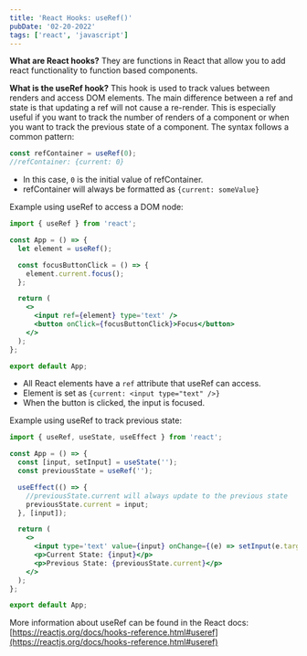 ```yaml
---
title: 'React Hooks: useRef()'
pubDate: '02-20-2022'
tags: ['react', 'javascript']
---
```


**What are React hooks?**
They are functions in React that allow you to add react functionality to function based components.

**What is the useRef hook?**
This hook is used to track values between renders and access DOM elements. The main difference between a ref and state is that updating a ref will not cause a re-render. This is especially useful if you want to track the number of renders of a component or when you want to track the previous state of a component. The syntax follows a common pattern:

```js
const refContainer = useRef(0);
//refContainer: {current: 0}
```

- In this case, `0` is the initial value of refContainer.
- refContainer will always be formatted as `{current: someValue}`

Example using useRef to access a DOM node:

```jsx
import { useRef } from 'react';

const App = () => {
  let element = useRef();

  const focusButtonClick = () => {
    element.current.focus();
  };

  return (
    <>
      <input ref={element} type='text' />
      <button onClick={focusButtonClick}>Focus</button>
    </>
  );
};

export default App;
```

- All React elements have a `ref` attribute that useRef can access.
- Element is set as `{current: <input type="text" />}`
- When the button is clicked, the input is focused.

Example using useRef to track previous state:

```jsx
import { useRef, useState, useEffect } from 'react';

const App = () => {
  const [input, setInput] = useState('');
  const previousState = useRef('');

  useEffect(() => {
    //previousState.current will always update to the previous state
    previousState.current = input;
  }, [input]);

  return (
    <>
      <input type='text' value={input} onChange={(e) => setInput(e.target.value)} />
      <p>Current State: {input}</p>
      <p>Previous State: {previousState.current}</p>
    </>
  );
};

export default App;
```

More information about useRef can be found in the React docs: [https://reactjs.org/docs/hooks-reference.html#useref](https://reactjs.org/docs/hooks-reference.html#useref)
